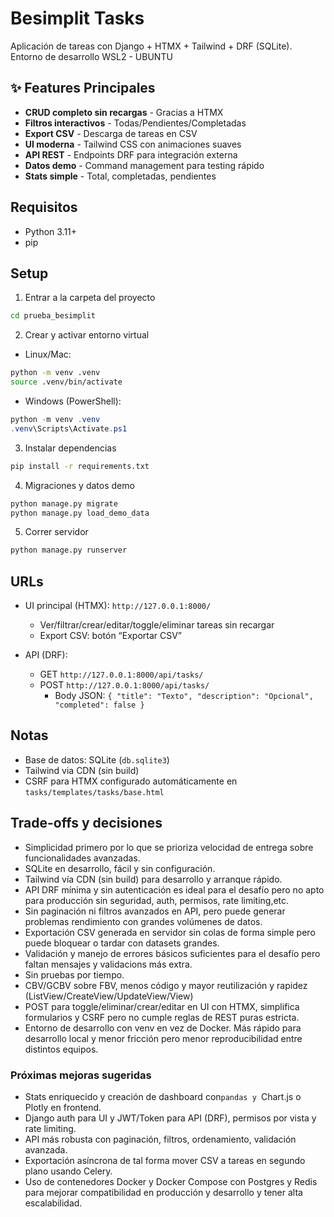 # Besimplit Tasks

Aplicación de tareas con Django + HTMX + Tailwind + DRF (SQLite).
Entorno de desarrollo WSL2 - UBUNTU


## ✨ Features Principales

- **CRUD completo sin recargas** - Gracias a HTMX
- **Filtros interactivos** - Todas/Pendientes/Completadas
- **Export CSV** - Descarga de tareas  en CSV
- **UI moderna** - Tailwind CSS con animaciones suaves
- **API REST** - Endpoints DRF para integración externa
- **Datos demo** - Command management para testing rápido
- **Stats simple** - Total, completadas, pendientes

## Requisitos
- Python 3.11+
- pip

## Setup

1) Entrar a la carpeta del proyecto
```bash
cd prueba_besimplit
```

2) Crear y activar entorno virtual
- Linux/Mac:
```bash
python -m venv .venv
source .venv/bin/activate
```
- Windows (PowerShell):
```powershell
python -m venv .venv
.venv\Scripts\Activate.ps1
```

3) Instalar dependencias
```bash
pip install -r requirements.txt
```

4) Migraciones y datos demo
```bash
python manage.py migrate
python manage.py load_demo_data
```

5) Correr servidor
```bash
python manage.py runserver
```

## URLs

- UI principal (HTMX): `http://127.0.0.1:8000/`
  - Ver/filtrar/crear/editar/toggle/eliminar tareas sin recargar
  - Export CSV: botón “Exportar CSV”


- API (DRF):
  - GET `http://127.0.0.1:8000/api/tasks/`
  - POST `http://127.0.0.1:8000/api/tasks/`
    - Body JSON: `{ "title": "Texto", "description": "Opcional", "completed": false }`

## Notas
- Base de datos: SQLite (`db.sqlite3`)
- Tailwind via CDN (sin build)
- CSRF para HTMX configurado automáticamente en `tasks/templates/tasks/base.html`


## Trade-offs y decisiones

- Simplicidad primero por lo que se prioriza velocidad de entrega sobre funcionalidades avanzadas.
- SQLite en desarrollo, fácil y sin configuración.
- Tailwind vía CDN (sin build) para desarrollo y arranque rápido.
- API DRF mínima y sin autenticación es ideal para el desafío pero no apto para producción sin seguridad, auth, permisos, rate limiting,etc.
- Sin paginación ni filtros avanzados en API, pero puede generar problemas rendimiento con grandes volúmenes de datos.
- Exportación CSV generada en servidor sin colas de forma simple pero puede bloquear o tardar con datasets grandes.
- Validación y manejo de errores básicos suficientes para el desafío pero faltan mensajes y validacions más extra.
- Sin pruebas por tiempo. 
- CBV/GCBV sobre FBV, menos código y mayor reutilización y rapidez (ListView/CreateView/UpdateView/View)
- POST para toggle/eliminar/crear/editar en UI con HTMX, simplifica formularios y CSRF pero no cumple reglas de REST puras estricta.
- Entorno de desarrollo con venv en vez de Docker. Más rápido para desarrollo local y menor fricción pero menor reproducibilidad entre distintos equipos.

### Próximas mejoras sugeridas
- Stats enriquecido y creación de dashboard con`pandas y `Chart.js o Plotly en frontend.
- Django auth para UI y JWT/Token para API (DRF), permisos por vista y rate limiting.
- API más robusta con paginación, filtros, ordenamiento, validación avanzada.
- Exportación asíncrona de tal forma mover CSV a tareas en segundo plano usando Celery.
- Uso de contenedores Docker y Docker Compose con Postgres y Redis para mejorar compatibilidad en producción y desarrollo y tener alta escalabilidad.
